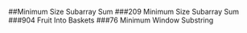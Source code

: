 ##Minimum Size Subarray Sum
###209 Minimum Size Subarray Sum
###904 Fruit Into Baskets
###76 Minimum Window Substring